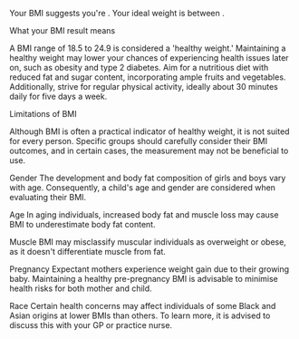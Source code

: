 Your BMI suggests you're <!-- add classification -->.
Your ideal weight is between <!-- add range -->.

What your BMI result means

A BMI range of 18.5 to 24.9 is considered a 'healthy weight.' Maintaining a
healthy weight may lower your chances of experiencing health issues later on,
such as obesity and type 2 diabetes. Aim for a nutritious diet with reduced
fat and sugar content, incorporating ample fruits and vegetables. Additionally,
strive for regular physical activity, ideally about 30 minutes daily for
five days a week.


Limitations of BMI

Although BMI is often a practical indicator of healthy weight, it is not suited for
every person. Specific groups should carefully consider their BMI outcomes, and in
certain cases, the measurement may not be beneficial to use.

Gender
The development and body fat composition of girls and boys vary with age. Consequently,
a child's age and gender are considered when evaluating their BMI.

Age
In aging individuals, increased body fat and muscle loss may cause BMI to underestimate
body fat content.

Muscle
BMI may misclassify muscular individuals as overweight or obese, as it doesn't
differentiate muscle from fat.

Pregnancy
Expectant mothers experience weight gain due to their growing baby. Maintaining a
healthy pre-pregnancy BMI is advisable to minimise health risks for both mother
and child.

Race
Certain health concerns may affect individuals of some Black and Asian origins at
lower BMIs than others. To learn more, it is advised to discuss this with your
GP or practice nurse.
